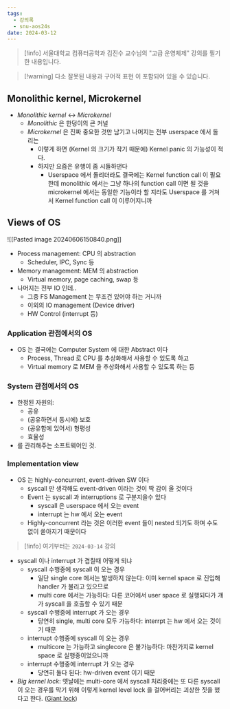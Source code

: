 ```yaml
---
tags:
  - 강의록
  - snu-aos24s
date: 2024-03-12
---
```

> [!info] 서울대학교 컴퓨터공학과 김진수 교수님의 "고급 운영체제" 강의를 필기한 내용입니다.

> [!warning] 다소 잘못된 내용과 구어적 표현 이 포함되어 있을 수 있습니다.

## Monolithic kernel, Microkernel

- *Monolithic kernel* <-> *Microkernel*
	- *Monolithic* 은 한덩이의 큰 커널
	- *Microkernel* 은 진짜 중요한 것만 남기고 나머지는 전부 userspace 에서 돌리는
		- 이렇게 하면 (Kernel 의 크기가 작기 때문에) Kernel panic 의 가능성이 적다.
		- 하지만 요즘은 유행이 좀 시들하댄다
			- Userspace 에서 돌리더라도 결국에는 Kernel function call 이 필요한데 monolithic 에서는 그냥 하나의 function call 이면 될 것을 microkernel 에서는 동일한 기능이라 할 지라도 Userspace 를 거쳐서 Kernel function call 이 이루어지니까

## Views of OS

![[Pasted image 20240606150840.png]]

- Process management: CPU 의 abstraction
	- Scheduler, IPC, Sync 등
- Memory management: MEM 의 abstraction
	- Virtual memory, page caching, swap 등
- 나머지는 전부 IO 인데..
	- 그중 FS Management 는 무조건 있어야 하는 거니까
	- 이외의 IO management (Device driver)
	- HW Control (interrupt 등)

### Application 관점에서의 OS

- OS 는 결국에는 Computer System 에 대한 Abstract 이다
	- Process, Thread 로 CPU 를 추상화해서 사용할 수 있도록 하고
	- Virtual memory 로 MEM 을 추상화해서 사용할 수 있도록 하는 등

### System 관점에서의 OS

- 한정된 자원의:
	- 공유
	- (공유하면서 동시에) 보호
	- (공유함에 있어서) 형평성
	- 효율성
- 를 관리해주는 소프트웨어인 것.

### Implementation view

- OS 는 highly-concurrent, event-driven SW 이다
	- syscall 만 생각해도 event-driven 이라는 것이 딱 감이 올 것이다
	- Event 는 syscall 과 interruptions 로 구분지을수 있다
		- syscall 은 userspace 에서 오는 event
		- interrupt 는 hw 에서 오는 event
	- Highly-concurrent 라는 것은 이러한 event 들이 nested 되기도 하며 수도 없이 쏟아지기 때문이다

> [!info] 여기부터는 `2024-03-14` 강의

- syscall 이나 interrupt 가 겹칠때 어떻게 되냐
	- syscall 수행중에 syscall 이 오는 경우
		- 일단 single core 에서는 발생하지 않는다: 이미 kernel space 로 진입해 handler 가 불리고 있으므로
		- multi core 에서는 가능하다: 다른 코어에서 user space 로 실행되다가 걔가 syscall 을 호출할 수 있기 때문
	- syscall 수행중에 interrupt 가 오는 경우
		- 당연히 single, multi core 모두 가능하다: interrpt 는 hw 에서 오는 것이기 때문
	- interrupt 수행중에 syscall 이 오는 경우
		- multicore 는 가능하고 singlecore 은 불가능하다: 마찬가지로 kernel space 로 실행중이었으니까
	- interrupt 수행중에 interrupt 가 오는 경우
		- 당연히 둘다 된다: hw-driven event 이기 때문
- *Big kernel lock*: 옛날에는 multi-core 에서 syscall 처리중에는 또 다른 syscall 이 오는 경우를 막기 위해 이렇게 kernel level lock 을 걸어버리는 괴상한 짓을 했다고 한다. ([Giant lock](https://en.wikipedia.org/wiki/Giant_lock))
